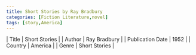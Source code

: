 ```yaml
---
title: Short Stories by Ray Bradbury
categories: [Fiction Literature,novel]
tags: [story,America]
---
```

        
| Title | Short Stories  |
| Author |  Ray Bradbury  |
| Publication Date | 1952   |
| Country | America |
| Genre | Short Stories  |
        